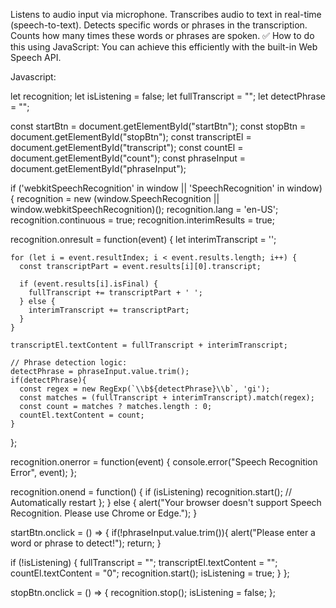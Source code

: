 

Listens to audio input via microphone.
Transcribes audio to text in real-time (speech-to-text).
Detects specific words or phrases in the transcription.
Counts how many times these words or phrases are spoken.
✅ How to do this using JavaScript:
You can achieve this efficiently with the built-in Web Speech API.

Javascript:


let recognition;
let isListening = false;
let fullTranscript = "";
let detectPhrase = "";

const startBtn = document.getElementById("startBtn");
const stopBtn = document.getElementById("stopBtn");
const transcriptEl = document.getElementById("transcript");
const countEl = document.getElementById("count");
const phraseInput = document.getElementById("phraseInput");

if ('webkitSpeechRecognition' in window || 'SpeechRecognition' in window) {
  recognition = new (window.SpeechRecognition || window.webkitSpeechRecognition)();
  recognition.lang = 'en-US';
  recognition.continuous = true;
  recognition.interimResults = true;

  recognition.onresult = function(event) {
    let interimTranscript = '';

    for (let i = event.resultIndex; i < event.results.length; i++) {
      const transcriptPart = event.results[i][0].transcript;
      
      if (event.results[i].isFinal) {
        fullTranscript += transcriptPart + ' ';
      } else {
        interimTranscript += transcriptPart;
      }
    }

    transcriptEl.textContent = fullTranscript + interimTranscript;

    // Phrase detection logic:
    detectPhrase = phraseInput.value.trim();
    if(detectPhrase){
      const regex = new RegExp(`\\b${detectPhrase}\\b`, 'gi');
      const matches = (fullTranscript + interimTranscript).match(regex);
      const count = matches ? matches.length : 0;
      countEl.textContent = count;
    }
  };

  recognition.onerror = function(event) {
    console.error("Speech Recognition Error", event);
  };

  recognition.onend = function() {
    if (isListening) recognition.start(); // Automatically restart
  };
} else {
  alert("Your browser doesn't support Speech Recognition. Please use Chrome or Edge.");
}

startBtn.onclick = () => {
  if(!phraseInput.value.trim()){
    alert("Please enter a word or phrase to detect!");
    return;
  }

  if (!isListening) {
    fullTranscript = "";
    transcriptEl.textContent = "";
    countEl.textContent = "0";
    recognition.start();
    isListening = true;
  }
};

stopBtn.onclick = () => {
  recognition.stop();
  isListening = false;
};
